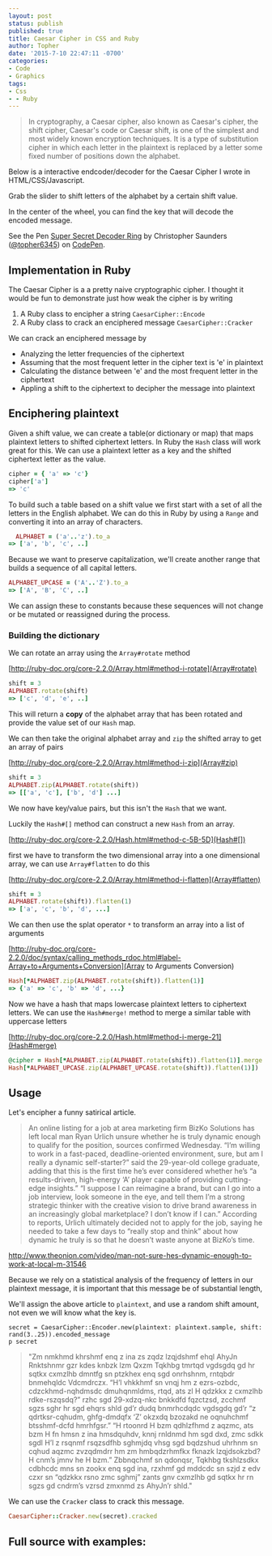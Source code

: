 ```yaml
---
layout: post
status: publish
published: true
title: Caesar Cipher in CSS and Ruby
author: Topher
date: '2015-7-10 22:47:11 -0700'
categories:
- Code
- Graphics
tags:
- Css
- - Ruby
---
```


> In cryptography, a Caesar cipher, also known as Caesar's cipher, the shift cipher, Caesar's code or Caesar shift, is one of the simplest and most widely known encryption techniques. It is a type of substitution cipher in which each letter in the plaintext is replaced by a letter some fixed number of positions down the alphabet.

Below is a interactive endcoder/decoder for the Caesar Cipher I wrote in HTML/CSS/Javascript.

Grab the slider to shift letters of the alphabet by a certain shift value. 

In the center of the wheel, you can find the key that will decode the encoded message.

<p data-height="623" data-theme-id="0" data-slug-hash="KpQBxZ" data-default-tab="result" data-user="topher6345" class='codepen'>See the Pen <a href='http://codepen.io/topher6345/pen/KpQBxZ/'>Super Secret Decoder Ring</a> by Christopher Saunders (<a href='http://codepen.io/topher6345'>@topher6345</a>) on <a href='http://codepen.io'>CodePen</a>.</p>
<script async src="//assets.codepen.io/assets/embed/ei.js"></script>

## Implementation in Ruby

The Caesar Cipher is a a pretty naive cryptographic cipher. I thought it would be fun to demonstrate just how weak the cipher is by writing 

1. A Ruby class to encipher a string `CaesarCipher::Encode`
2. A Ruby class to crack an enciphered message `CaesarCipher::Cracker`

We can crack an enciphered message by

* Analyzing the letter frequencies of the ciphertext 
* Assuming that the most frequent letter in the cipher text is 'e' in plaintext
* Calculating the distance between 'e' and the most frequent letter in the ciphertext
* Appling a shift to the ciphertext to decipher the message into plaintext


## Enciphering plaintext

Given a shift value, we can create a table(or dictionary or map) that maps plaintext letters to shifted ciphertext letters. In Ruby the `Hash` class will work great for this. We can use a plaintext letter as a key and the shifted ciphertext letter as the value.

```ruby
cipher = { 'a' => 'c'}
cipher['a']
=> 'c'
```

To build such a table based on a shift value we first start with a set of all the letters in the English alphabet. We can do this in Ruby by using a `Range` and converting it into an array of characters.

```ruby
  ALPHABET = ('a'..'z').to_a
=> ['a', 'b', 'c', ..]
```

Because we want to preserve capitalization, we'll create another range that builds a sequence of all capital letters.

```ruby
ALPHABET_UPCASE = ('A'..'Z').to_a
=> ['A', 'B', 'C', ..]
```

We can assign these to constants because these sequences will not change or be mutated or reassigned during the process.

### Building the dictionary

We can rotate an array using the `Array#rotate` method

[http://ruby-doc.org/core-2.2.0/Array.html#method-i-rotate](Array#rotate)

```ruby
shift = 3
ALPHABET.rotate(shift)
=> ['c', 'd', 'e', ..]
```

This will return a **copy** of the alphabet array that has been rotated and provide the value set of our `Hash` map.

We can then take the original alphabet array and `zip` the shifted array to get an array of pairs

[http://ruby-doc.org/core-2.2.0/Array.html#method-i-zip](Array#zip)

```ruby
shift = 3
ALPHABET.zip(ALPHABET.rotate(shift))
=> [['a', 'c'], ['b', 'd'] ...]
```
We now have key/value pairs, but this isn't the `Hash` that we want.

Luckily the `Hash#[]` method can construct a new `Hash` from an array.

[http://ruby-doc.org/core-2.2.0/Hash.html#method-c-5B-5D](Hash#[])

first we have to transform the two dimensional array into a one dimensional array, we can use `Array#flatten` to do this

[http://ruby-doc.org/core-2.2.0/Array.html#method-i-flatten](Array#flatten)

```ruby
shift = 3
ALPHABET.rotate(shift)).flatten(1)
=> ['a', 'c', 'b', 'd', ...]
```

We can then use the splat operator `*` to transform an array into a list of arguments

[http://ruby-doc.org/core-2.2.0/doc/syntax/calling_methods_rdoc.html#label-Array+to+Arguments+Conversion](Array to Arguments Conversion)

```ruby
Hash[*ALPHABET.zip(ALPHABET.rotate(shift)).flatten(1)]
=> {'a' => 'c', 'b' => 'd', ...}
```

Now we have a hash that maps lowercase plaintext letters to ciphertext letters. We can use the `Hash#merge!` method to merge a similar table with uppercase letters

[http://ruby-doc.org/core-2.2.0/Hash.html#method-i-merge-21](Hash#merge)

```ruby
@cipher = Hash[*ALPHABET.zip(ALPHABET.rotate(shift)).flatten(1)].merge!(
Hash[*ALPHABET_UPCASE.zip(ALPHABET_UPCASE.rotate(shift)).flatten(1)])
```

## Usage

Let's encipher a funny satirical article. 

> An online listing for a job at area marketing firm BizKo Solutions has left local man Ryan Urlich unsure whether he is truly dynamic enough to qualify for the position, sources confirmed Wednesday. “I’m willing to work in a fast-paced, deadline-oriented environment, sure, but am I really a dynamic self-starter?” said the 29-year-old college graduate, adding that this is the first time he’s ever considered whether he’s “a results-driven, high-energy ‘A’ player capable of providing cutting-edge insights.” “I suppose I can reimagine a brand, but can I go into a job interview, look someone in the eye, and tell them I’m a strong strategic thinker with the creative vision to drive brand awareness in an increasingly global marketplace? I don’t know if I can.” According to reports, Urlich ultimately decided not to apply for the job, saying he needed to take a few days to “really stop and think” about how dynamic he truly is so that he doesn’t waste anyone at BizKo’s time.

http://www.theonion.com/video/man-not-sure-hes-dynamic-enough-to-work-at-local-m-31546

Because we rely on a statistical analysis of the frequency of letters in our plaintext message, it is important that this message be of substantial length, 

We'll assign the above article to `plaintext`, and use a random shift amount, not even we will know what the key is.

```
secret = CaesarCipher::Encoder.new(plaintext: plaintext.sample, shift: rand(3..25)).encoded_message
p secret
```

> "Zm nmkhmd khrshmf enq z ina zs zqdz lzqjdshmf ehql AhyJn Rnktshnmr gzr kdes knbzk lzm Qxzm Tqkhbg tmrtqd vgdsgdq gd hr sqtkx cxmzlhb dmntfg sn ptzkhex enq sgd onrhshnm, rntqbdr bnmehqldc Vdcmdrczx. “H’l vhkkhmf sn vnqj hm z ezrs-ozbdc, cdzckhmd-nqhdmsdc dmuhqnmldms, rtqd, ats zl H qdzkkx z cxmzlhb rdke-rszqsdq?” rzhc sgd 29-xdzq-nkc bnkkdfd fqzctzsd, zcchmf sgzs sghr hr sgd ehqrs shld gd’r dudq bnmrhcdqdc vgdsgdq gd’r “z qdrtksr-cqhudm, ghfg-dmdqfx ‘Z’ okzxdq bzozakd ne oqnuhchmf btsshmf-dcfd hmrhfgsr.” “H rtoonrd H bzm qdhlzfhmd z aqzmc, ats bzm H fn hmsn z ina hmsdquhdv, knnj rnldnmd hm sgd dxd, zmc sdkk sgdl H’l z rsqnmf rsqzsdfhb sghmjdq vhsg sgd bqdzshud uhrhnm sn cqhud aqzmc zvzqdmdrr hm zm hmbqdzrhmfkx fknazk lzqjdsokzbd? H cnm’s jmnv he H bzm.” Zbbnqchmf sn qdonqsr, Tqkhbg tkshlzsdkx cdbhcdc mns sn zookx enq sgd ina, rzxhmf gd mddcdc sn szjd z edv czxr sn “qdzkkx rsno zmc sghmj” zants gnv cxmzlhb gd sqtkx hr rn sgzs gd cndrm’s vzrsd zmxnmd zs AhyJn’r shld."


We can use the `Cracker` class to crack this message.

```ruby
CaesarCipher::Cracker.new(secret).cracked
```

## Full source with examples:

<script src="https://gist.github.com/topher6345/63db89e576d9d4f199e7.js"></script>
